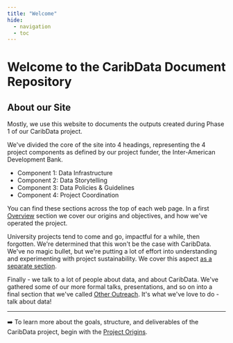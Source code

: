 ```yaml
---
title: "Welcome" 
hide:
  - navigation
  - toc
---
```


# Welcome to the CaribData Document Repository

## About our Site

Mostly, we use this website to documents the outputs created during Phase 1 of our CaribData project.

We've divided the core of the site into 4 headings, representing the 4 project components as defined by our project funder, the Inter-American Development Bank.

- Component 1: Data Infrastructure
- Component 2: Data Storytelling
- Component 3: Data Policies & Guidelines
- Component 4: Project Coordination  

You can find these sections across the top of each web page. In a first [Overview](00_Overview/10-origins.md) section we cover our origins and objectives, and how we've operated the project. 

University projects tend to come and go, impactful for a while, then forgotten. We're determined that this won't be the case with CaribData. We've no magic bullet, but we're putting a lot of effort into understanding and experimenting with project sustainability. We cover this aspect [as a separate section](06_Sustainability/20-sus-plan.md).  

Finally - we talk to a lot of people about data, and about CaribData. We've gathered some of our more formal talks, presentations, and so on into a final section that we've called [Other Outreach](05_Other_Outreach/00-reach-overview.md). It's what we've love to do - talk about data!

---

➡️ To learn more about the goals, structure, and deliverables of the CaribData project, begin with the [Project Origins](00_Overview/10-origins.md).

